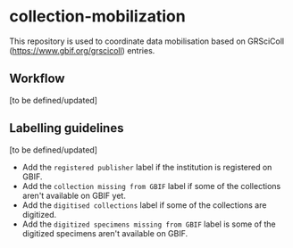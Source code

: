 # collection-mobilization
This repository is used to coordinate data mobilisation based on GRSciColl (https://www.gbif.org/grscicoll) entries.

## Workflow

[to be defined/updated]

## Labelling guidelines

[to be defined/updated]

* Add the `registered publisher` label if the institution is registered on GBIF.
* Add the `collection missing from GBIF` label if some of the collections aren't available on GBIF yet.
* Add the `digitised collections` label if some of the collections are digitized.
* Add the `digitized specimens missing from GBIF` label is some of the digitized specimens aren't available on GBIF.
